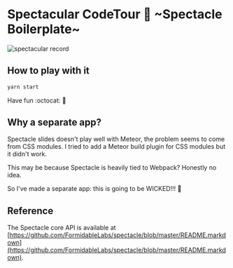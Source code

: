 # Spectacular CodeTour :tada: ~Spectacle Boilerplate~

![spectacular record](https://camo.githubusercontent.com/31bbc741195ac752a13a5c0fb5a1dee9190172ca/68747470733a2f2f636c2e6c792f3076316f32333051305932462f53637265656e2532305265636f7264696e67253230323031372d30372d3031253230617425323031302e3035253230504d2e676966)

## How to play with it
```sh
yarn start
```
Have fun :octocat: :eyes:

## Why a separate app?

Spectacle slides doesn't play well with Meteor, the problem seems to come from CSS modules. I tried to add a Meteor build plugin for CSS modules but it didn't work. 

This may be because Spectacle is heavily tied to Webpack? Honestly no idea.

So I've made a separate app: this is going to be WICKED!!! :tada:

## Reference

The Spectacle core API is available at [https://github.com/FormidableLabs/spectacle/blob/master/README.markdown](https://github.com/FormidableLabs/spectacle/blob/master/README.markdown).
